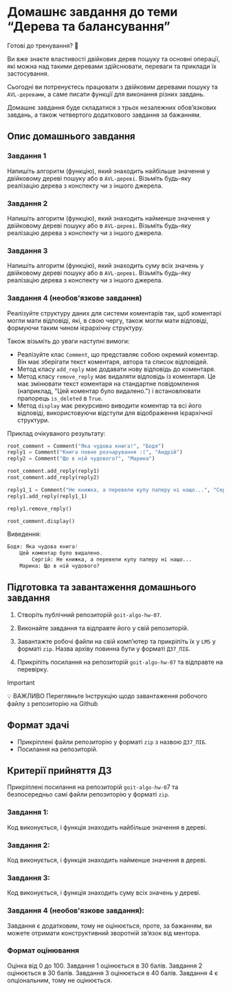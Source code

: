 # Домашнє завдання до теми “Дерева та балансування”

Готові до тренування? 🤩

Ви вже знаєте властивості двійкових дерев пошуку та основні операції, які можна над такими деревами здійснювати, переваги та приклади їх застосування.

Сьогодні ви потренуєтесь працювати з двійковим деревами пошуку та `AVL-деревами`, а саме писати функції для виконання різних завдань.

Домашнє завдання буде складатися з трьох незалежних обов’язкових завдань, а також четвертого додаткового завдання за бажанням.

## Опис домашнього завдання

### Завдання 1

Напишіть алгоритм (функцію), який знаходить найбільше значення у двійковому дереві пошуку або в `AVL-дереві`. Візьміть будь-яку реалізацію дерева з конспекту чи з іншого джерела.

### Завдання 2

Напишіть алгоритм (функцію), який знаходить найменше значення у двійковому дереві пошуку або в `AVL-дереві`. Візьміть будь-яку реалізацію дерева з конспекту чи з іншого джерела.

### Завдання 3

Напишіть алгоритм (функцію), який знаходить суму всіх значень у двійковому дереві пошуку або в `AVL-дереві`. Візьміть будь-яку реалізацію дерева з конспекту чи з іншого джерела.

### Завдання 4 (необов'язкове завдання)

Реалізуйте структуру даних для системи коментарів так, щоб коментарі могли мати відповіді, які, в свою чергу, також могли мати відповіді, формуючи таким чином ієрархічну структуру.

Також візьміть до уваги наступні вимоги:

- Реалізуйте клас `Comment`, що представляє собою окремий коментар. Він має зберігати текст коментаря, автора та список відповідей.
- Метод класу `add_reply` має додавати нову відповідь до коментаря.
- Метод класу `remove_reply` має видаляти відповідь із коментаря. Це має змінювати текст коментаря на стандартне повідомлення (наприклад, "Цей коментар було видалено.") і встановлювати прапорець `is_deleted` в `True`.
- Метод `display` має рекурсивно виводити коментар та всі його відповіді, використовуючи відступи для відображення ієрархічної структури.

Приклад очікуваного результату:

```python
root_comment = Comment("Яка чудова книга!", "Бодя")
reply1 = Comment("Книга повне розчарування :(", "Андрій")
reply2 = Comment("Що в ній чудового?", "Марина")

root_comment.add_reply(reply1)
root_comment.add_reply(reply2)

reply1_1 = Comment("Не книжка, а перевели купу паперу ні нащо...", "Сергій")
reply1.add_reply(reply1_1)

reply1.remove_reply()

root_comment.display()
```

Виведення:

```python
Бодя: Яка чудова книга!
    Цей коментар було видалено.
        Сергій: Не книжка, а перевели купу паперу ні нащо...
    Марина: Що в ній чудового?
```

## Підготовка та завантаження домашнього завдання

1. Створіть публічний репозиторій `goit-algo-hw-07`.

2. Виконайте завдання та відправте його у свій репозиторій.

3. Завантажте робочі файли на свій комп’ютер та прикріпіть їх у `LMS` у форматі `zip`. Назва архіву повинна бути у форматі `ДЗ7_ПІБ`.

4. Прикріпіть посилання на репозиторій `goit-algo-hw-07` та відправте на перевірку.

> [!IMPORTANT]
>
> 💡 ВАЖЛИВО Перегляньте Інструкцію щодо завантаження робочого файлу з репозиторію на Github

## Формат здачі

- Прикріплені файли репозиторію у форматі `zip` з назвою `ДЗ7_ПІБ`.
- Посилання на репозиторій.

## Критерії прийняття ДЗ

Прикріплені посилання на репозиторій `goit-algo-hw-0`7 та безпосередньо самі файли репозиторію у форматі `zip`.

### Завдання 1:

Код виконується, і функція знаходить найбільше значення в дереві.

### Завдання 2:

Код виконується, і функція знаходить найменше значення в дереві.

### Завдання 3:

Код виконується, і функція знаходить суму всіх значень у дереві.

### Завдання 4 (необов'язкове завдання):

Завдання є додатковим, тому не оцінюється, проте, за бажанням, ви можете отримати конструктивний зворотній зв’язок від ментора.

### Формат оцінювання

Оцінка від 0 до 100.
Завдання 1 оцінюється в 30 балів.
Завдання 2 оцінюється в 30 балів.
Завдання 3 оцінюється в 40 балів.
Завдання 4 є опціональним, тому не оцінюється.